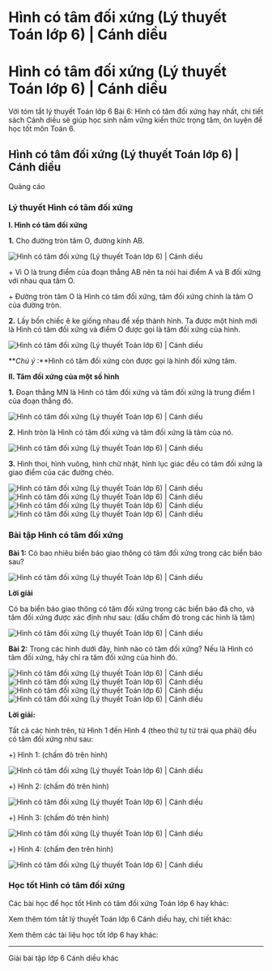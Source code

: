 # Hình có tâm đối xứng (Lý thuyết Toán lớp 6) | Cánh diều

# Hình có tâm đối xứng (Lý thuyết Toán lớp 6) | Cánh diều

Với tóm tắt lý thuyết Toán lớp 6 Bài 6: Hình có tâm đối xứng hay nhất, chi tiết sách Cánh diều sẽ giúp học sinh nắm vững kiến thức trọng tâm, ôn luyện để học tốt môn Toán 6.

## Hình có tâm đối xứng (Lý thuyết Toán lớp 6) | Cánh diều

Quảng cáo

### **Lý thuyết Hình có tâm đối xứng**

**I. Hình có tâm đối xứng**

**1.** Cho đường tròn tâm O, đường kính AB.

![Hình có tâm đối xứng \(Lý thuyết Toán lớp 6\) | Cánh diều](https://vietjack.com/toan-6-canh-dieu/images/ly-thuyet-bai-6-hinh-co-tam-doi-xung-124884.PNG)

\+ Vì O là trung điểm của đoạn thẳng AB nên ta nói hai điểm A và B đối xứng với nhau qua tâm O.

\+ Đường tròn tâm O là Hình có tâm đối xứng, tâm đối xứng chính là tâm O của đường tròn.

**2.** Lấy bốn chiếc ê ke giống nhau để xếp thành hình. Ta được một hình mới là Hình có tâm đối xứng và điểm O được gọi là tâm đối xứng của hình.

![Hình có tâm đối xứng \(Lý thuyết Toán lớp 6\) | Cánh diều](https://vietjack.com/toan-6-canh-dieu/images/ly-thuyet-bai-6-hinh-co-tam-doi-xung-124888.PNG)

**_Chú ý_ :**Hình có tâm đối xứng còn được gọi là hình đối xứng tâm.

**II. Tâm đối xứng của một số hình**

**1.** Đoạn thẳng MN là Hình có tâm đối xứng và tâm đối xứng là trung điểm I của đoạn thẳng đó.

![Hình có tâm đối xứng \(Lý thuyết Toán lớp 6\) | Cánh diều](https://vietjack.com/toan-6-canh-dieu/images/ly-thuyet-bai-6-hinh-co-tam-doi-xung-124883.PNG)

**2.** Hình tròn là Hình có tâm đối xứng và tâm đối xứng là tâm của nó.

![Hình có tâm đối xứng \(Lý thuyết Toán lớp 6\) | Cánh diều](https://vietjack.com/toan-6-canh-dieu/images/ly-thuyet-bai-6-hinh-co-tam-doi-xung-124884.PNG)

**3.** Hình thoi, hình vuông, hình chữ nhật, hình lục giác đều có tâm đối xứng là giao điểm của các đường chéo.

![Hình có tâm đối xứng \(Lý thuyết Toán lớp 6\) | Cánh diều](https://vietjack.com/toan-6-canh-dieu/images/ly-thuyet-bai-6-hinh-co-tam-doi-xung-124885.PNG)![Hình có tâm đối xứng \(Lý thuyết Toán lớp 6\) | Cánh diều](https://vietjack.com/toan-6-canh-dieu/images/ly-thuyet-bai-6-hinh-co-tam-doi-xung-124886.PNG)![Hình có tâm đối xứng \(Lý thuyết Toán lớp 6\) | Cánh diều](https://vietjack.com/toan-6-canh-dieu/images/ly-thuyet-bai-6-hinh-co-tam-doi-xung-124887.PNG)![Hình có tâm đối xứng \(Lý thuyết Toán lớp 6\) | Cánh diều](https://vietjack.com/toan-6-canh-dieu/images/ly-thuyet-bai-6-hinh-co-tam-doi-xung-124889.PNG)

### **Bài tập Hình có tâm đối xứng**

**Bài 1:** Có bao nhiêu biển báo giao thông có tâm đối xứng trong các biển báo sau?

![Hình có tâm đối xứng \(Lý thuyết Toán lớp 6\) | Cánh diều](https://vietjack.com/toan-6-canh-dieu/images/ly-thuyet-bai-6-hinh-co-tam-doi-xung-124891.PNG)

**Lời giải**

Có ba biển báo giao thông có tâm đối xứng trong các biển báo đã cho, và tâm đối xứng được xác định như sau: (dấu chấm đỏ trong các hình là tâm)

![Hình có tâm đối xứng \(Lý thuyết Toán lớp 6\) | Cánh diều](https://vietjack.com/toan-6-canh-dieu/images/ly-thuyet-bai-6-hinh-co-tam-doi-xung-124892.PNG)

**Bài 2:** Trong các hình dưới đây, hình nào có tâm đối xứng? Nếu là Hình có tâm đối xứng, hãy chỉ ra tâm đối xứng của hình đó.

![Hình có tâm đối xứng \(Lý thuyết Toán lớp 6\) | Cánh diều](https://vietjack.com/toan-6-canh-dieu/images/ly-thuyet-bai-6-hinh-co-tam-doi-xung-124890.PNG)![Hình có tâm đối xứng \(Lý thuyết Toán lớp 6\) | Cánh diều](https://vietjack.com/toan-6-canh-dieu/images/ly-thuyet-bai-6-hinh-co-tam-doi-xung-124895.PNG)![Hình có tâm đối xứng \(Lý thuyết Toán lớp 6\) | Cánh diều](https://vietjack.com/toan-6-canh-dieu/images/ly-thuyet-bai-6-hinh-co-tam-doi-xung-124893.PNG)![Hình có tâm đối xứng \(Lý thuyết Toán lớp 6\) | Cánh diều](https://vietjack.com/toan-6-canh-dieu/images/ly-thuyet-bai-6-hinh-co-tam-doi-xung-124894.PNG)

**Lời giải:**

Tất cả các hình trên, từ Hình 1 đến Hình 4 (theo thứ tự từ trái qua phải) đều có tâm đối xứng như sau:

+) Hình 1: (chấm đỏ trên hình)

![Hình có tâm đối xứng \(Lý thuyết Toán lớp 6\) | Cánh diều](https://vietjack.com/toan-6-canh-dieu/images/ly-thuyet-bai-6-hinh-co-tam-doi-xung-124897.PNG)

+) Hình 2: (chấm đỏ trên hình)

![Hình có tâm đối xứng \(Lý thuyết Toán lớp 6\) | Cánh diều](https://vietjack.com/toan-6-canh-dieu/images/ly-thuyet-bai-6-hinh-co-tam-doi-xung-124896.PNG)

+) Hình 3: (chấm đỏ trên hình)

![Hình có tâm đối xứng \(Lý thuyết Toán lớp 6\) | Cánh diều](https://vietjack.com/toan-6-canh-dieu/images/ly-thuyet-bai-6-hinh-co-tam-doi-xung-124898.PNG)

+) Hình 4: (chấm đen trên hình)

![Hình có tâm đối xứng \(Lý thuyết Toán lớp 6\) | Cánh diều](https://vietjack.com/toan-6-canh-dieu/images/ly-thuyet-bai-6-hinh-co-tam-doi-xung-124899.PNG)

### **Học tốt Hình có tâm đối xứng**

Các bài học để học tốt Hình có tâm đối xứng Toán lớp 6 hay khác:

Xem thêm tóm tắt lý thuyết Toán lớp 6 Cánh diều hay, chi tiết khác:

Xem thêm các tài liệu học tốt lớp 6 hay khác:

* * *

Giải bài tập lớp 6 Cánh diều khác

